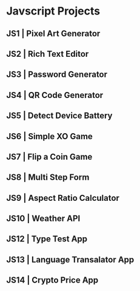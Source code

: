 # Javscript Projects

## JS1 | Pixel Art Generator
## JS2 | Rich Text Editor
## JS3 | Password Generator
## JS4 | QR Code Generator
## JS5 | Detect Device Battery
## JS6 | Simple XO Game
## JS7 | Flip a Coin Game
## JS8 | Multi Step Form 
## JS9 | Aspect Ratio Calculator
## JS10 | Weather API
## JS12 | Type Test App
## JS13 | Language Transalator App
## JS14 | Crypto Price App
